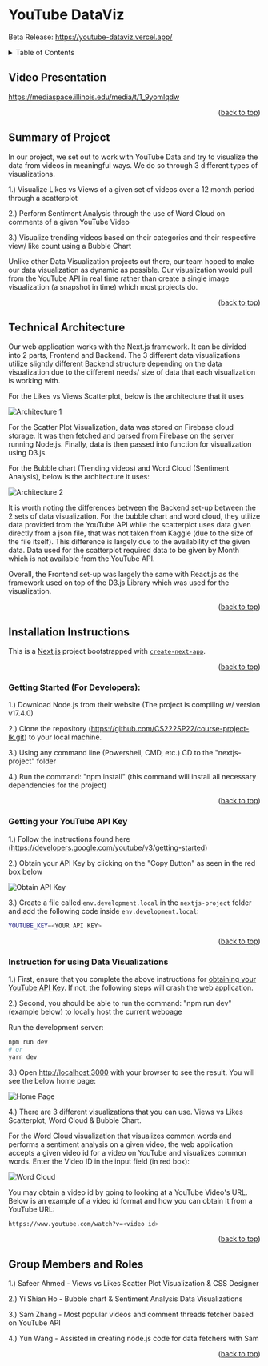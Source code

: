 # YouTube DataViz

Beta Release: <a href="">https://youtube-dataviz.vercel.app/</a>

<details>
  <summary>Table of Contents</summary>
  <ol>
    <li><a href="#video-presentation">Presentation</a></li>
    <li><a href="#summary-of-project">Summary</a></li>
    <li><a href="#technical-architecture">Technical Architecture</a></li>
    <li><a href="#installation-instructions">Installation</a></li>
    <li><a href="#group-members-and-roles">Contributors</a></li>
  </ol>
</details>

## Video Presentation
https://mediaspace.illinois.edu/media/t/1_9yomlqdw

<p align="right">(<a href="#top">back to top</a>)</p>

## Summary of Project
In our project, we set out to work with YouTube Data and try to visualize the data from videos in meaningful ways. We do so through 3 different types of visualizations.

1.) Visualize Likes vs Views of a given set of videos over a 12 month period through a scatterplot

2.) Perform Sentiment Analysis through the use of Word Cloud on comments of a given YouTube Video

3.) Visualize trending videos based on their categories and their respective view/ like count using a Bubble Chart

Unlike other Data Visualization projects out there, our team hoped to make our data visualization as dynamic as possible. Our visualization would pull from the YouTube API in real time rather than create a single image visualization (a snapshot in time) which most projects do. 

<p align="right">(<a href="#top">back to top</a>)</p>

## Technical Architecture

Our web application works with the Next.js framework. It can be divided into 2 parts, Frontend and Backend. The 3 different data visualizations utilize slightly different Backend structure depending on the data visualization due to the different needs/ size of data that each visualization is working with. 

For the Likes vs Views Scatterplot, below is the architecture that it uses

![Architecture 1](https://github.com/CS222SP22/course-project-lk/blob/main/nextjs-project/Architecture1.png)

For the Scatter Plot Visualization, data was stored on Firebase cloud storage. It was then fetched and parsed from Firebase on the server running Node.js. Finally, data is then passed into function for visualization using D3.js.

For the Bubble chart (Trending videos) and Word Cloud (Sentiment Analysis), below is the architecture it uses:

![Architecture 2](https://github.com/CS222SP22/course-project-lk/blob/main/nextjs-project/TechnicalArchitecture2.png)

It is worth noting the differences between the Backend set-up between the 2 sets of data visualization. For the bubble chart and word cloud, they utilize data provided from the YouTube API while the scatterplot uses data given directly from a json file, that was not taken from Kaggle (due to the size of the file itself). This difference is largely due to the availability of the given data. Data used for the scatterplot required data to be given by Month which is not available from the YouTube API.

Overall, the Frontend set-up was largely the same with React.js as the framework used on top of the D3.js Library which was used for the visualization.

<p align="right">(<a href="#top">back to top</a>)</p>

## Installation Instructions

This is a [Next.js](https://nextjs.org/) project bootstrapped with [`create-next-app`](https://github.com/vercel/next.js/tree/canary/packages/create-next-app).

<p align="right">(<a href="#top">back to top</a>)</p>

### Getting Started (For Developers):

1.) Download Node.js from their website (The project is compiling w/ version v17.4.0)

2.) Clone the repository (https://github.com/CS222SP22/course-project-lk.git) to your local machine.

3.) Using any command line (Powershell, CMD, etc.) CD to the "nextjs-project" folder

4.) Run the command: "npm install" (this command will install all necessary dependencies for the project)

<p align="right">(<a href="#top">back to top</a>)</p>

### Getting your YouTube API Key

1.) Follow the instructions found here (https://developers.google.com/youtube/v3/getting-started)

2.) Obtain your API Key by clicking on the "Copy Button" as seen in the red box below

![Obtain API Key](https://github.com/CS222SP22/course-project-lk/blob/main/nextjs-project/API%20Key%20Example.png)

3.) Create a file called `env.development.local` in the `nextjs-project` folder and add the following code inside `env.development.local`:

```bash
YOUTUBE_KEY=<YOUR API KEY>
```

<p align="right">(<a href="#top">back to top</a>)</p>

### Instruction for using Data Visualizations

1.) First, ensure that you complete the above instructions for [obtaining your YouTube API Key](#getting-your-youtube-api-key). If not, the following steps will crash the web application.

2.) Second, you should be able to run the command: "npm run dev" (example below) to locally host the current webpage

Run the development server:

```bash
npm run dev
# or
yarn dev
```

3.) Open [http://localhost:3000](http://localhost:3000) with your browser to see the result. You will see the below home page:

![Home Page](https://github.com/CS222SP22/course-project-lk/blob/main/nextjs-project/Home%20Screen.png)

4.) There are 3 different visualizations that you can use. Views vs Likes Scatterplot, Word Cloud & Bubble Chart. 

For the Word Cloud visualization that visualizes common words and performs a sentiment analysis on a given video, the web application accepts a given video id for a video on YouTube and visualizes common words. Enter the Video ID in the input field (in red box):

![Word Cloud](https://github.com/CS222SP22/course-project-lk/blob/main/nextjs-project/Word%20Cloud.png)

You may obtain a video id by going to looking at a YouTube Video's URL. Below is an example of a video id format and how you can obtain it from a YouTube URL:

```bash
https://www.youtube.com/watch?v=<video id>
```

<p align="right">(<a href="#top">back to top</a>)</p>

## Group Members and Roles

1.) Safeer Ahmed - Views vs Likes Scatter Plot Visualization & CSS Designer

2.) Yi Shian Ho - Bubble chart & Sentiment Analysis Data Visualizations

3.) Sam Zhang - Most popular videos and comment threads fetcher based on YouTube API

4.) Yun Wang - Assisted in creating node.js code for data fetchers with Sam

<p align="right">(<a href="#top">back to top</a>)</p>
